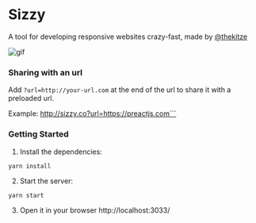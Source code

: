 # Sizzy
A tool for developing responsive websites crazy-fast, made by [@thekitze](http://kitze.io)

![gif](http://i.imgur.com/BtyqVle.gif)

### Sharing with an url
Add ```?url=http://your-url.com``` at the end of the url to share it with a preloaded url.

Example: http://sizzy.co?url=https://preactjs.com```

### Getting Started

1. Install the dependencies:
```
yarn install
```

2. Start the server:

```sh
yarn start
```

3. Open it in your browser http://localhost:3033/
